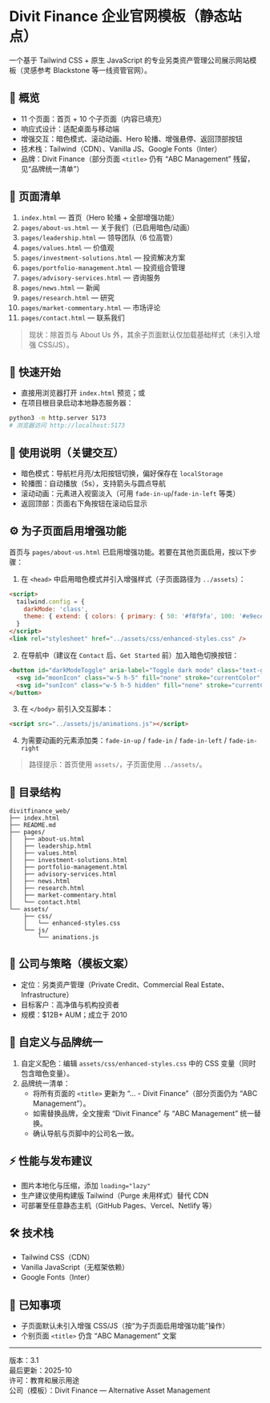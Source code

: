 # Divit Finance 企业官网模板（静态站点）

一个基于 Tailwind CSS + 原生 JavaScript 的专业另类资产管理公司展示网站模板（灵感参考 Blackstone 等一线资管官网）。

## 🎯 概览

- 11 个页面：首页 + 10 个子页面（内容已填充）
- 响应式设计：适配桌面与移动端
- 增强交互：暗色模式、滚动动画、Hero 轮播、增强悬停、返回顶部按钮
- 技术栈：Tailwind（CDN）、Vanilla JS、Google Fonts（Inter）
- 品牌：Divit Finance（部分页面 `<title>` 仍有 “ABC Management” 残留，见“品牌统一清单”）

## 📄 页面清单

1. `index.html` — 首页（Hero 轮播 + 全部增强功能）
2. `pages/about-us.html` — 关于我们（已启用暗色/动画）
3. `pages/leadership.html` — 领导团队（6 位高管）
4. `pages/values.html` — 价值观
5. `pages/investment-solutions.html` — 投资解决方案
6. `pages/portfolio-management.html` — 投资组合管理
7. `pages/advisory-services.html` — 咨询服务
8. `pages/news.html` — 新闻
9. `pages/research.html` — 研究
10. `pages/market-commentary.html` — 市场评论
11. `pages/contact.html` — 联系我们

> 现状：除首页与 About Us 外，其余子页面默认仅加载基础样式（未引入增强 CSS/JS）。

## 🚀 快速开始

- 直接用浏览器打开 `index.html` 预览；或
- 在项目根目录启动本地静态服务器：

```bash
python3 -m http.server 5173
# 浏览器访问 http://localhost:5173
```

## 🧭 使用说明（关键交互）

- 暗色模式：导航栏月亮/太阳按钮切换，偏好保存在 `localStorage`
- 轮播图：自动播放（5s），支持箭头与圆点导航
- 滚动动画：元素进入视窗淡入（可用 `fade-in-up`/`fade-in-left` 等类）
- 返回顶部：页面右下角按钮在滚动后显示

## ⚙️ 为子页面启用增强功能

首页与 `pages/about-us.html` 已启用增强功能。若要在其他页面启用，按以下步骤：

1) 在 `<head>` 中启用暗色模式并引入增强样式（子页面路径为 `../assets`）：

```html
<script>
  tailwind.config = {
    darkMode: 'class',
    theme: { extend: { colors: { primary: { 50: '#f8f9fa', 100: '#e9ecef', 900: '#1a1a1a' } } } }
  }
</script>
<link rel="stylesheet" href="../assets/css/enhanced-styles.css" />
```

2) 在导航中（建议在 `Contact` 后、`Get Started` 前）加入暗色切换按钮：

```html
<button id="darkModeToggle" aria-label="Toggle dark mode" class="text-gray-900">
  <svg id="moonIcon" class="w-5 h-5" fill="none" stroke="currentColor" viewBox="0 0 24 24"><path stroke-linecap="round" stroke-linejoin="round" stroke-width="2" d="M20.354 15.354A9 9 0 018.646 3.646 9.003 9.003 0 0012 21a9.003 9.003 0 008.354-5.646z"/></svg>
  <svg id="sunIcon" class="w-5 h-5 hidden" fill="none" stroke="currentColor" viewBox="0 0 24 24"><path stroke-linecap="round" stroke-linejoin="round" stroke-width="2" d="M12 3v1m0 16v1m9-9h-1M4 12H3m15.364 6.364l-.707-.707M6.343 6.343l-.707-.707m12.728 0l-.707.707M6.343 17.657l-.707.707M16 12a4 4 0 11-8 0 4 4 0 018 0z"/></svg>
</button>
```

3) 在 `</body>` 前引入交互脚本：

```html
<script src="../assets/js/animations.js"></script>
```

4) 为需要动画的元素添加类：`fade-in-up` / `fade-in` / `fade-in-left` / `fade-in-right`

> 路径提示：首页使用 `assets/`，子页面使用 `../assets/`。

## 🧩 目录结构

```
divitfinance_web/
├── index.html
├── README.md
├── pages/
│   ├── about-us.html
│   ├── leadership.html
│   ├── values.html
│   ├── investment-solutions.html
│   ├── portfolio-management.html
│   ├── advisory-services.html
│   ├── news.html
│   ├── research.html
│   ├── market-commentary.html
│   └── contact.html
└── assets/
    ├── css/
    │   └── enhanced-styles.css
    └── js/
        └── animations.js
```

## 🏢 公司与策略（模板文案）

- 定位：另类资产管理（Private Credit、Commercial Real Estate、Infrastructure）
- 目标客户：高净值与机构投资者
- 规模：$12B+ AUM；成立于 2010

## 🎨 自定义与品牌统一

1) 自定义配色：编辑 `assets/css/enhanced-styles.css` 中的 CSS 变量（同时包含暗色变量）。
2) 品牌统一清单：
   - 将所有页面的 `<title>` 更新为 “… - Divit Finance”（部分页面仍为 “ABC Management”）。
   - 如需替换品牌，全文搜索 “Divit Finance” 与 “ABC Management” 统一替换。
   - 确认导航与页脚中的公司名一致。

## ⚡ 性能与发布建议

- 图片本地化与压缩，添加 `loading="lazy"`
- 生产建议使用构建版 Tailwind（Purge 未用样式）替代 CDN
- 可部署至任意静态主机（GitHub Pages、Vercel、Netlify 等）

## 🛠 技术栈

- Tailwind CSS（CDN）
- Vanilla JavaScript（无框架依赖）
- Google Fonts（Inter）

## 🔎 已知事项

- 子页面默认未引入增强 CSS/JS（按“为子页面启用增强功能”操作）
- 个别页面 `<title>` 仍含 “ABC Management” 文案

---

版本：3.1  
最后更新：2025-10  
许可：教育和展示用途  
公司（模板）：Divit Finance — Alternative Asset Management
